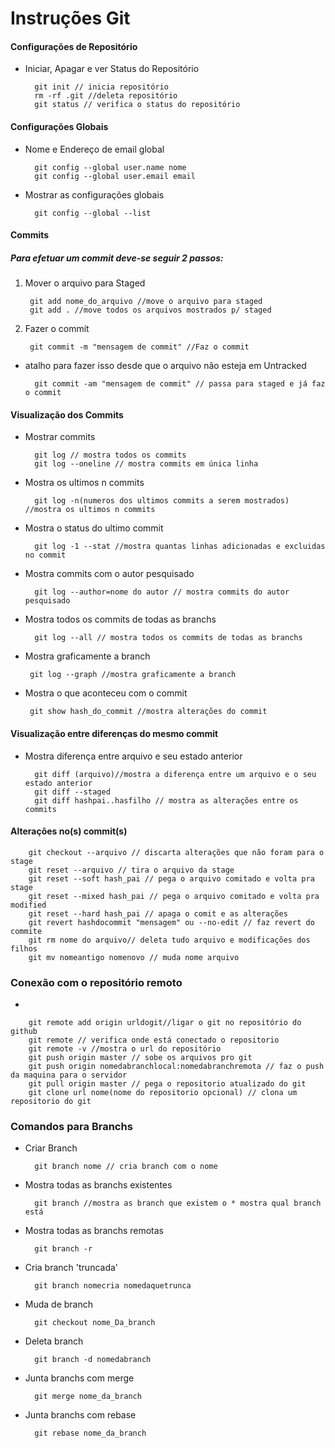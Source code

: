 # Instruções Git

#### Configurações de Repositório

* Iniciar, Apagar e ver Status do Repositório
                
        git init // inicia repositório
        rm -rf .git //deleta repositório 
        git status // verifica o status do repositório

#### Configurações Globais
* Nome e Endereço de email global
                
        git config --global user.name nome
        git config --global user.email email

* Mostrar as configurações globais
        
        git config --global --list
        
#### Commits
##### Para efetuar um commit deve-se seguir 2 passos:

1. Mover o arquivo para Staged
        
        git add nome_do_arquivo //move o arquivo para staged 
        git add . //move todos os arquivos mostrados p/ staged
2. Fazer o commit
        
        git commit -m "mensagem de commit" //Faz o commit
    
* atalho para fazer isso desde que o arquivo não esteja em Untracked
    
        git commit -am "mensagem de commit" // passa para staged e já faz o commit 
   
#### Visualização dos Commits

* Mostrar commits

        git log // mostra todos os commits
        git log --oneline // mostra commits em única linha
        
* Mostra os ultimos n commits
        
        git log -n(numeros dos ultimos commits a serem mostrados) //mostra os ultimos n commits
        
* Mostra o status do ultimo commit        
        
        git log -1 --stat //mostra quantas linhas adicionadas e excluidas no commit
        
* Mostra commits com o autor pesquisado        
        
        git log --author=nome do autor // mostra commits do autor pesquisado
        
* Mostra todos os commits de todas as branchs        
        
        git log --all // mostra todos os commits de todas as branchs
        
 * Mostra graficamente a branch
        
        git log --graph //mostra graficamente a branch
        
 * Mostra o que aconteceu com o commit
 
        git show hash_do_commit //mostra alterações do commit
        
#### Visualização entre diferenças do mesmo commit

* Mostra diferença entre arquivo e seu estado anterior
        
        git diff (arquivo)//mostra a diferença entre um arquivo e o seu estado anterior
        git diff --staged 
        git diff hashpai..hasfilho // mostra as alterações entre os commits
        
#### Alterações no(s) commit(s)
   
        git checkout --arquivo // discarta alterações que não foram para o stage
        git reset --arquivo // tira o arquivo da stage
        git reset --soft hash_pai // pega o arquivo comitado e volta pra stage
        git reset --mixed hash_pai // pega o arquivo comitado e volta pra modified
        git reset --hard hash_pai // apaga o comit e as alterações
        git revert hashdocommit "mensagem" ou --no-edit // faz revert do commite
        git rm nome do arquivo// deleta tudo arquivo e modificações dos filhos
        git mv nomeantigo nomenovo // muda nome arquivo

        
### Conexão com o repositório remoto
 
 *
 
        git remote add origin urldogit//ligar o git no repositório do github
        git remote // verifica onde está conectado o repositorio
        git remote -v //mostra o url do repositório
        git push origin master // sobe os arquivos pro git
        git push origin nomedabranchlocal:nomedabranchremota // faz o push da maquina para o servidor
        git pull origin master // pega o repositorio atualizado do git
        git clone url nome(nome do repositorio opcional) // clona um repositorio do git 
        
### Comandos para Branchs
 
* Criar Branch

        git branch nome // cria branch com o nome

* Mostra todas as branchs existentes
        
        git branch //mostra as branch que existem o * mostra qual branch está

* Mostra todas as branchs remotas

        git branch -r

* Cria branch 'truncada'

        git branch nomecria nomedaquetrunca

* Muda de branch 

        git checkout nome_Da_branch

* Deleta branch

        git branch -d nomedabranch 

* Junta branchs com merge

        git merge nome_da_branch

* Junta branchs com rebase      
        
        git rebase nome_da_branch        
        
     